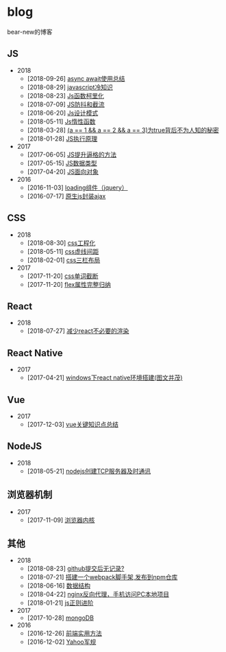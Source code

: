 # blog
bear-new的博客

## JS
+ 2018
    + [2018-09-26]  [async await使用总结](https://github.com/bearnew/blog/blob/master/JS/async%EF%BC%8Cawait%E4%BD%BF%E7%94%A8%E6%80%BB%E7%BB%93.md)
    + [2018-08-29]  [javascript冷知识](https://github.com/bearnew/blog/blob/master/JS/javascript%E5%86%B7%E7%9F%A5%E8%AF%86.md)
    + [2018-08-23]  [Js函数柯里化](https://github.com/bear-new/blog/blob/master/JS/JS%E5%87%BD%E6%95%B0%E6%9F%AF%E9%87%8C%E5%8C%96.md)
    + [2018-07-09]  [JS防抖和截流](https://github.com/bear-new/blog/blob/master/JS/js%E9%98%B2%E6%8A%96%26%E6%88%AA%E6%B5%81.md)
    + [2018-06-20]  [Js设计模式](https://github.com/bear-new/blog/blob/master/JS/js%E8%AE%BE%E8%AE%A1%E6%A8%A1%E5%BC%8F.md)
    + [2018-05-11]  [Js惰性函数](https://github.com/bear-new/blog/blob/master/JS/Js%E6%83%B0%E6%80%A7%E5%87%BD%E6%95%B0.md)
    + [2018-03-28]	[(a == 1 && a == 2 && a == 3)为true背后不为人知的秘密](https://github.com/bear-new/blog/blob/master/JS/(a%20%3D%3D%201%20%26%26%20a%20%3D%3D%202%20%26%26%20a%20%3D%3D%203)%E4%B8%BAtrue%E8%83%8C%E5%90%8E%E4%B8%8D%E4%B8%BA%E4%BA%BA%E7%9F%A5%E7%9A%84%E7%A7%98%E5%AF%86.md)
    + [2018-01-28]	[JS执行原理](https://github.com/bear-new/blog/blob/master/JS/JS%E6%89%A7%E8%A1%8C%E5%8E%9F%E7%90%86.md)
+ 2017
    + [2017-06-05]	[JS提升逼格的方法](https://github.com/bear-new/blog/blob/master/JS/JS%E6%8F%90%E5%8D%87%E9%80%BC%E6%A0%BC%E7%9A%84%E6%96%B9%E6%B3%95.md)
    + [2017-05-15]	[JS数据类型](https://github.com/bear-new/blog/blob/master/JS/JS%E6%89%A7%E8%A1%8C%E5%8E%9F%E7%90%86.md)
    + [2017-04-20]	[JS面向对象](https://github.com/bear-new/blog/blob/master/JS/JS%E9%9D%A2%E5%90%91%E5%AF%B9%E8%B1%A1.md)
+ 2016
    + [2016-11-03]	[loading组件（jquery）](https://github.com/bear-new/blog/blob/master/JS/loading%E7%BB%84%E4%BB%B6%EF%BC%88jquery%EF%BC%89.md)
    + [2016-07-17]	[原生js封装ajax](https://github.com/bear-new/blog/blob/master/JS/%E5%8E%9F%E7%94%9Fjs%E5%B0%81%E8%A3%85ajax.md)
## CSS
+ 2018
    + [2018-08-30]  [css工程化](https://github.com/bearnew/blog/blob/master/CSS/css%E5%B7%A5%E7%A8%8B%E5%8C%96.md)
    + [2018-05-11]  [css虚线间距](https://github.com/bear-new/blog/blob/master/CSS/css%E8%99%9A%E7%BA%BF%E9%97%B4%E8%B7%9D.md)
    + [2018-02-01]	[css三栏布局](https://github.com/bear-new/blog/blob/master/CSS/css%E4%B8%89%E6%A0%8F%E5%B8%83%E5%B1%80.md)
+ 2017
    + [2017-11-20]  [css单词截断](https://github.com/bear-new/blog/blob/master/CSS/css%E5%8D%95%E8%AF%8D%E6%88%AA%E6%96%AD.md)
    + [2017-11-20]	[flex属性完整归纳](https://github.com/bear-new/blog/blob/master/CSS/flex%E5%AE%8C%E6%95%B4%E5%BD%92%E7%BA%B3.md)
## React
+ 2018
    + [2018-07-27]  [减少react不必要的渲染](https://github.com/bear-new/blog/blob/master/React/%E5%87%8F%E5%B0%91react%E4%B8%8D%E5%BF%85%E8%A6%81%E7%9A%84%E6%B8%B2%E6%9F%93.md)
## React Native
+ 2017
    + [2017-04-21]	[windows下react native环境搭建(图文并茂)](https://github.com/bear-new/blog/blob/master/React%20Native/windows%E4%B8%8Breact%20native%E7%8E%AF%E5%A2%83%E6%90%AD%E5%BB%BA(%E5%9B%BE%E6%96%87%E5%B9%B6%E8%8C%82).md)
## Vue
+ 2017
    + [2017-12-03]  [vue关键知识点总结](https://github.com/bear-new/blog/blob/master/Vue/Vue%E5%85%B3%E9%94%AE%E7%9F%A5%E8%AF%86%E7%82%B9.md)
## NodeJS
+ 2018
    + [2018-05-21]	[nodejs创建TCP服务器及时通讯](https://github.com/bear-new/blog/blob/master/NodeJs/nodejs%E5%88%9B%E5%BB%BATCP%E6%9C%8D%E5%8A%A1%E5%99%A8%E5%8F%8A%E6%97%B6%E9%80%9A%E8%AE%AF.md)
## 浏览器机制
+ 2017
    + [2017-11-09]	[浏览器内核](https://github.com/bear-new/blog/blob/master/%E6%B5%8F%E8%A7%88%E5%99%A8%E6%9C%BA%E5%88%B6/%E6%B5%8F%E8%A7%88%E5%99%A8%E5%86%85%E6%A0%B8.md)
## 其他
+ 2018
    + [2018-08-23]  [github提交后无记录?](https://github.com/bear-new/blog/blob/master/%E5%85%B6%E4%BB%96/github%E6%8F%90%E4%BA%A4%E5%90%8E%E6%97%A0%E8%AE%B0%E5%BD%95%EF%BC%9F.md)
    + [2018-07-21]  [搭建一个webpack脚手架,发布到npm仓库](https://github.com/bear-new/blog/blob/master/%E5%85%B6%E4%BB%96/%E6%90%AD%E5%BB%BA%E4%B8%80%E4%B8%AAwebpack%E8%84%9A%E6%89%8B%E6%9E%B6%EF%BC%8C%E5%8F%91%E5%B8%83%E5%88%B0npm%E4%BB%93%E5%BA%93.md)
    + [2018-06-16]  [数据结构](https://github.com/bear-new/blog/blob/master/%E5%85%B6%E4%BB%96/%E6%95%B0%E6%8D%AE%E7%BB%93%E6%9E%84.md)
    + [2018-04-22]  [nginx反向代理，手机访问PC本地项目](https://github.com/bear-new/blog/blob/master/%E5%85%B6%E4%BB%96/nginx%E5%8F%8D%E5%90%91%E4%BB%A3%E7%90%86%EF%BC%8C%E6%89%8B%E6%9C%BA%E8%AE%BF%E9%97%AEPC%E6%9C%AC%E5%9C%B0%E9%A1%B9%E7%9B%AE.md)
    + [2018-01-21]	[js正则进阶](https://github.com/bear-new/blog/blob/master/%E5%85%B6%E4%BB%96/JS%E6%AD%A3%E5%88%99%E8%BF%9B%E9%98%B6.md)
+ 2017
    + [2017-10-28]	[mongoDB](https://github.com/bear-new/blog/blob/master/%E5%85%B6%E4%BB%96/mongoDB.md)
+ 2016
    + [2016-12-26]	[前端实用方法](https://github.com/bear-new/blog/blob/master/%E5%85%B6%E4%BB%96/%E5%89%8D%E7%AB%AF%E5%AE%9E%E7%94%A8%E6%96%B9%E6%B3%95.md)
    + [2016-12-02]	[Yahoo军规](https://github.com/bear-new/blog/blob/master/%E5%85%B6%E4%BB%96/Yahoo%E5%86%9B%E8%A7%84.md)